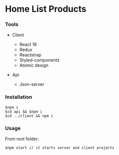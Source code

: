 # Home List Products

### Tools

 - Client

   - React 16
   - Redux
   - Reactstrap
   - Styled-components
   - Atomic design
   
 - Api
 
   - Json-server
 
### Installation
     
    $npm i
    $cd api && $npm i
    $cd ../client && npm i
    
### Usage

From root folder:

    $npm start // it starts server and client projects
